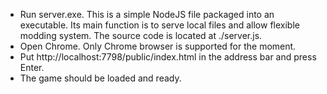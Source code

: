 * Run server.exe. This is a simple NodeJS file packaged into an executable. Its main function is to serve local files and allow flexible modding system. The source code is located at ./server.js.
* Open Chrome. Only Chrome browser is supported for the moment.
* Put http://localhost:7798/public/index.html in the address bar and press Enter.
* The game should be loaded and ready.

